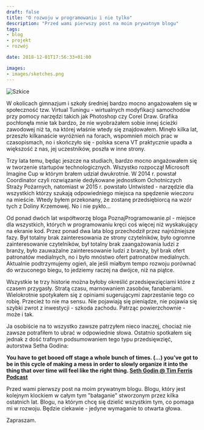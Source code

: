 ```yaml
---
draft: false
title: "O rozwoju w programowaniu i nie tylko"
description: "Przed wami pierwszy post na moim prywatnym blogu"
tags:
- blog
- projekt
- rozwój

date: 2018-12-01T17:56:33+01:00

images:
- images/sketches.png
---
```


![Szkice](/images/sketches.png)

W okolicach gimnazjum i szkoły średniej bardzo mocno angażowałem się w społeczność tzw. Virtual Tuningu - wirtualnych modyfikacji samochodów przy pomocy narzędzi takich jak Photoshop czy Corel Draw. Grafika pochłonęła mnie tak bardzo, że nie wyobrażałem sobie innej ścieżki zawodowej niż ta, na której właśnie wtedy się znajdowałem. Minęło kilka lat, przeszło kilkanaście wyróżnień na forach, wspomnień moich prac w czasopismach, no i skończyło się - polska scena VT praktycznie upadła a większość z nas, jej uczestników, poszła w inne strony.

Trzy lata temu, będąc jeszcze na studiach, bardzo mocno angażowałem się w tworzenie startupów technologicznych. Wszystko rozpoczął Microsoft Imagine Cup w którym brałem udział dwukrotnie. W 2014 r. powstał Coordinator czyli rozwiązanie dedykowane jednostkom Ochotniczych Straży Pożarnych, natomiast w 2015 r. powstało Untwisted - narzędzie dla wszystkich którzy szukają odpowiedniego miejsca na spędzenie wieczoru na mieście. Wtedy byłem przekonany, że zostanę przedsiębiorcą na wzór tych z Doliny Krzemowej. No i nie pykło…

Od ponad dwóch lat współtworzę bloga PoznajProgramowanie.pl - miejsce dla wszystkich, których w programowaniu kręci coś więcej niż wyskakujący na ekranie kod. Przez ponad dwa lata blog przechodził przez najróżniejsze fazy. Był totalny brak zainteresowania ze strony czytelników, było ogromne zainteresowanie czytelników, był totalny brak zaangażowania ludzi z branży, było zauważalne zainteresowanie ludzi z branży, był brak ofert patronatów medialnych, no i było mnóstwo ofert patronatów medialnych. Aktualnie podtrzymujemy ogień, ale jeśli miałbym tempo rozwoju porównać do wrzuconego biegu, to jedziemy raczej na dwójce, niż na piątce.

Wszystkie te trzy historie można byłoby określić przedsięwzięciami które z czasem przygasły. Stratą czasu, marnowaniem zasobów, fanaberiami. Wielokrotnie spotykałem się z opiniami sugerującymi zaprzestanie tego co robię. Przecież to nie ma sensu. Nie pojawiają się pieniądze, nie pojawia się szybki zwrot z inwestycji - szkoda zachodu. Patrząc powierzchownie - może i tak.

Ja osobiście na to wszystko zawsze patrzyłem nieco inaczej, chociaż nie zawsze potrafiłem to ubrać w odpowiednie słowa. Ostatnio spotkałem się jednak z dość trafnym podsumowaniem tego typu przedsięwzięć, autorstwa Setha Godina:

**You have to get booed off stage a whole bunch of times. (...) you’ve got to be in this cycle of making a mess in order to slowly organize it into the thing that over time will feel like the right thing. [Seth Godin @ Tim Ferris Podcast](https://tim.blog/2018/11/01/seth-godin-this-is-marketing/)**

Przed wami pierwszy post na moim prywatnym blogu. Blogu, który jest kolejnym klockiem w całym tym "bałaganie" stworzonym przez kilka ostatnich lat. Blogu, na którym chcę się dzielić wszystkim tym, co pomaga mi w rozwoju. Będzie ciekawie - jedyne wymaganie to otwarta głowa.

Zapraszam.


